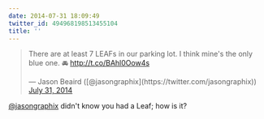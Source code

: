 ```yaml
---
date: 2014-07-31 18:09:49
twitter_id: 494968198513455104
title: ''
---
```


<blockquote class="twitter-tweet"><p lang="en" dir="ltr">There are at least 7 LEAFs in our parking lot. I think mine&#39;s the only blue one. 🚘 <a href="http://t.co/BAhl0Oow4s">http://t.co/BAhl0Oow4s</a></p>&mdash; Jason Beaird ([@jasongraphix](https://twitter.com/jasongraphix)) <a href="https://twitter.com/jasongraphix/status/494959013163839489?ref_src=twsrc%5Etfw">July 31, 2014</a></blockquote>
<script async src="https://platform.twitter.com/widgets.js" charset="utf-8"></script>

[@jasongraphix](https://twitter.com/jasongraphix) didn't know you had a Leaf; how is it?

